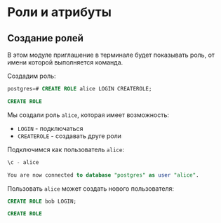 # Роли и атрибуты


## Создание ролей

В этом модуле приглашение в терминале будет показывать роль, от имени которой выполняется команда.

Создадим роль:
```sql
postgres=# CREATE ROLE alice LOGIN CREATEROLE;

CREATE ROLE
```

Мы создали роль `alice`, которая имеет возможность:
- `LOGIN` - подключаться
- `CREATEROLE` - создавать друге роли

Подключимся как пользователь `alice`:
```sql
\c - alice

You are now connected to database "postgres" as user "alice".
```

Пользовать `alice` может создать нового пользователя:
```sql
CREATE ROLE bob LOGIN;

CREATE ROLE
```



